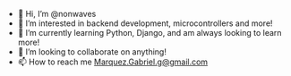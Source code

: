 - 👋 Hi, I’m @nonwaves
- 👀 I’m interested in backend development, microcontrollers and more!
- 🌱 I’m currently learning Python, Django, and am always looking to learn more!
- 💞️ I’m looking to collaborate on anything!
- 📫 How to reach me Marquez.Gabriel.g@gmail.com

<!---
nonwaves/nonwaves is a ✨ special ✨ repository because its `README.md` (this file) appears on your GitHub profile.
You can click the Preview link to take a look at your changes.
--->

